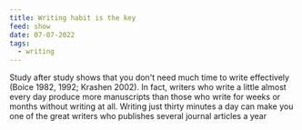 ```yaml
---
title: Writing habit is the key
feed: show
date: 07-07-2022
tags:
  - writing
---
```


Study after study shows that you don't need much time to write effectively (Boice 1982, 1992; Krashen 2002). In fact, writers who write a little almost every day produce more manuscripts than those who write for weeks or months without writing at all. Writing just thirty minutes a day can make you one of the great writers who publishes several journal articles a year

